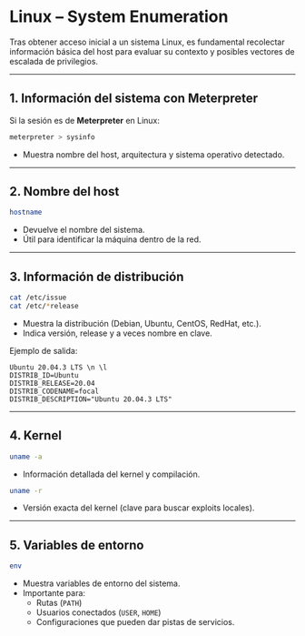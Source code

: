 # Linux – System Enumeration

Tras obtener acceso inicial a un sistema Linux, es fundamental recolectar información básica del host para evaluar su contexto y posibles vectores de escalada de privilegios.

---

## 1. Información del sistema con Meterpreter
Si la sesión es de **Meterpreter** en Linux:
```bash
meterpreter > sysinfo
```
- Muestra nombre del host, arquitectura y sistema operativo detectado.

---

## 2. Nombre del host
```bash
hostname
```
- Devuelve el nombre del sistema.
- Útil para identificar la máquina dentro de la red.

---

## 3. Información de distribución
```bash
cat /etc/issue
cat /etc/*release
```
- Muestra la distribución (Debian, Ubuntu, CentOS, RedHat, etc.).
- Indica versión, release y a veces nombre en clave.

Ejemplo de salida:
```
Ubuntu 20.04.3 LTS \n \l
DISTRIB_ID=Ubuntu
DISTRIB_RELEASE=20.04
DISTRIB_CODENAME=focal
DISTRIB_DESCRIPTION="Ubuntu 20.04.3 LTS"
```

---

## 4. Kernel
```bash
uname -a
```
- Información detallada del kernel y compilación.

```bash
uname -r
```
- Versión exacta del kernel (clave para buscar exploits locales).

---

## 5. Variables de entorno
```bash
env
```
- Muestra variables de entorno del sistema.
- Importante para:
  - Rutas (`PATH`)
  - Usuarios conectados (`USER`, `HOME`)
  - Configuraciones que pueden dar pistas de servicios.


